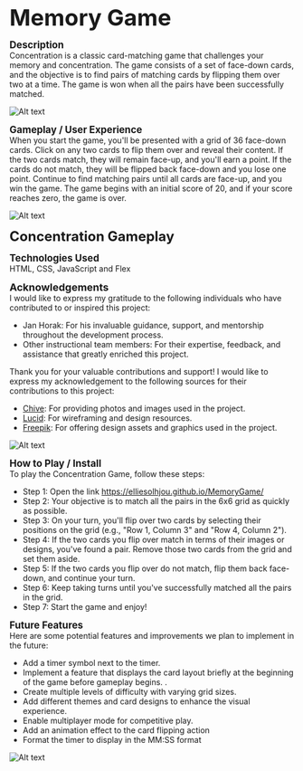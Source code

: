 <span style="font-size: 40px; : center">**Memory Game** </span>

<span style="font-size: 17px;">**Description**</span>  
Concentration is a classic card-matching game that challenges your memory and concentration. The game consists of a set of face-down cards, and the objective is to find pairs of matching cards by flipping them over two at a time. The game is won when all the pairs have been successfully matched.

![Alt text](./images/image.png)

<span style="font-size: 17px;">**Gameplay / User Experience** </span>  
 When you start the game, you'll be presented with a grid of 36 face-down cards.
Click on any two cards to flip them over and reveal their content.
If the two cards match, they will remain face-up, and you'll earn a point.
If the cards do not match, they will be flipped back face-down and you lose one point.
Continue to find matching pairs until all cards are face-up, and you win the game. The game begins with an initial score of 20, and if your score reaches zero, the game is over.

![Alt text](./images/image-1.png)

<span style="font-size: 24px;">**Concentration Gameplay** </span>

<span style="font-size: 17px;">**Technologies Used** </span>  
HTML, CSS, JavaScript and Flex

<span style="font-size: 18px;">**Acknowledgements** </span>  
I would like to express my gratitude to the following individuals who have contributed to or inspired this project:

- Jan Horak: For his invaluable guidance, support, and mentorship throughout the development process.
- Other instructional team members: For their expertise, feedback, and assistance that greatly enriched this project.

Thank you for your valuable contributions and support!
I would like to express my acknowledgement to the following sources for their contributions to this project:

- [Chive](https://thechive.com): For providing photos and images used in the project.
- [Lucid](https://www.lucidchart.com/pages/landing/wireframe-software?utm_source=google&utm_medium=cpc&utm_campaign=_chart_en_us_mixed_search_brand_phrase_&km_CPC_CampaignId=1458000413&km_CPC_AdGroupID=57044758952&km_CPC_Keyword=%2Blucid%20chart%20%2Bwireframe&km_CPC_MatchType=b&km_CPC_ExtensionID=&km_CPC_Network=g&km_CPC_AdPosition=&km_CPC_Creative=475760215400&km_CPC_TargetID=kwd-467383918265&km_CPC_Country=9026906&km_CPC_Device=c&km_CPC_placement=&km_CPC_target=&gad_source=1&gclid=CjwKCAjwkY2qBhBDEiwAoQXK5TiagLA0yq-ShZaoElIWxwb8USzogMT9uDruwpW809dQlJ66t6QGvBoCGYMQAvD_BwE): For wireframing and design resources.
- [Freepik](https://www.freepik.com): For offering design assets and graphics used in the project.

![Alt text](./images/image-4.png)

<span style="font-size: 17px;">**How to Play / Install** </span>  
To play the Concentration Game, follow these steps:

- Step 1: Open the link https://elliesolhjou.github.io/MemoryGame/
- Step 2: Your objective is to match all the pairs in the 6x6 grid as quickly as possible.
- Step 3: On your turn, you'll flip over two cards by selecting their positions on the grid (e.g., "Row 1, Column 3" and "Row 4, Column 2").
- Step 4: If the two cards you flip over match in terms of their images or designs, you've found a pair. Remove those two cards from the grid and set them aside.
- Step 5: If the two cards you flip over do not match, flip them back face-down, and continue your turn.
- Step 6: Keep taking turns until you've successfully matched all the pairs in the grid.
- Step 7: Start the game and enjoy!

<span style="font-size: 17px;">**Future Features** </span>  
Here are some potential features and improvements we plan to implement in the future:

- Add a timer symbol next to the timer.
- Implement a feature that displays the card layout briefly at the beginning of the game before gameplay begins. .
- Create multiple levels of difficulty with varying grid sizes.
- Add different themes and card designs to enhance the visual experience.
- Enable multiplayer mode for competitive play.
- Add an animation effect to the card flipping action
- Format the timer to display in the MM:SS format

![Alt text](./images/image-5.png)
